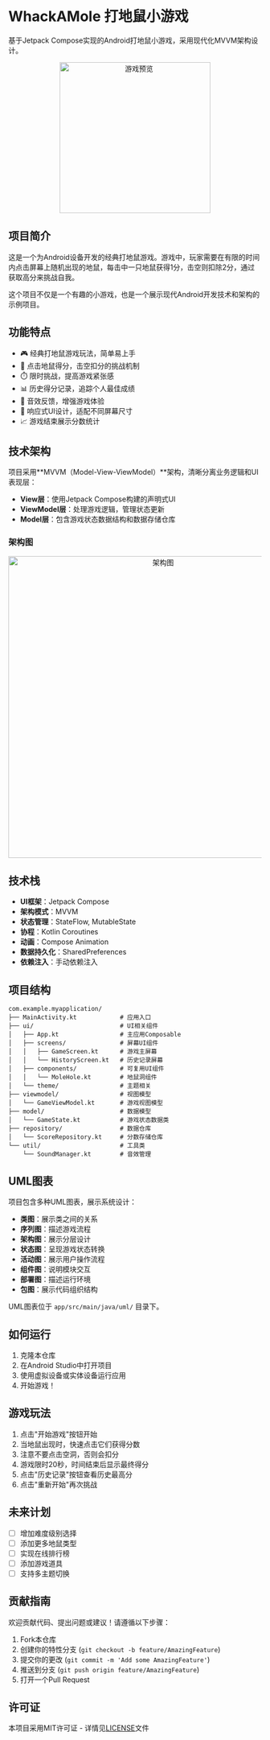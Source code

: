 # WhackAMole 打地鼠小游戏

基于Jetpack Compose实现的Android打地鼠小游戏，采用现代化MVVM架构设计。

<p align="center">
  <img src="screenshots/game_preview.png" alt="游戏预览" width="300"/>
</p>

## 项目简介

这是一个为Android设备开发的经典打地鼠游戏。游戏中，玩家需要在有限的时间内点击屏幕上随机出现的地鼠，每击中一只地鼠获得1分，击空则扣除2分，通过获取高分来挑战自我。

这个项目不仅是一个有趣的小游戏，也是一个展示现代Android开发技术和架构的示例项目。

## 功能特点

- 🎮 经典打地鼠游戏玩法，简单易上手
- 🎯 点击地鼠得分，击空扣分的挑战机制
- ⏱️ 限时挑战，提高游戏紧张感
- 📊 历史得分记录，追踪个人最佳成绩
- 🎵 音效反馈，增强游戏体验
- 📱 响应式UI设计，适配不同屏幕尺寸
- 📈 游戏结束展示分数统计

## 技术架构

项目采用**MVVM（Model-View-ViewModel）**架构，清晰分离业务逻辑和UI表现层：

- **View层**：使用Jetpack Compose构建的声明式UI
- **ViewModel层**：处理游戏逻辑，管理状态更新
- **Model层**：包含游戏状态数据结构和数据存储仓库

### 架构图
<p align="center">
  <img src="app/src/main/java/uml/architecture_preview.png" alt="架构图" width="600"/>
</p>

## 技术栈

- **UI框架**：Jetpack Compose
- **架构模式**：MVVM
- **状态管理**：StateFlow, MutableState
- **协程**：Kotlin Coroutines
- **动画**：Compose Animation
- **数据持久化**：SharedPreferences
- **依赖注入**：手动依赖注入

## 项目结构

```
com.example.myapplication/
├── MainActivity.kt            # 应用入口
├── ui/                        # UI相关组件
│   ├── App.kt                 # 主应用Composable
│   ├── screens/               # 屏幕UI组件
│   │   ├── GameScreen.kt      # 游戏主屏幕
│   │   └── HistoryScreen.kt   # 历史记录屏幕
│   ├── components/            # 可复用UI组件
│   │   └── MoleHole.kt        # 地鼠洞组件
│   └── theme/                 # 主题相关
├── viewmodel/                 # 视图模型
│   └── GameViewModel.kt       # 游戏视图模型
├── model/                     # 数据模型
│   └── GameState.kt           # 游戏状态数据类
├── repository/                # 数据仓库
│   └── ScoreRepository.kt     # 分数存储仓库
└── util/                      # 工具类
    └── SoundManager.kt        # 音效管理
```

## UML图表

项目包含多种UML图表，展示系统设计：

- **类图**：展示类之间的关系
- **序列图**：描述游戏流程
- **架构图**：展示分层设计
- **状态图**：呈现游戏状态转换
- **活动图**：展示用户操作流程
- **组件图**：说明模块交互
- **部署图**：描述运行环境
- **包图**：展示代码组织结构

UML图表位于 `app/src/main/java/uml/` 目录下。

## 如何运行

1. 克隆本仓库
2. 在Android Studio中打开项目
3. 使用虚拟设备或实体设备运行应用
4. 开始游戏！

## 游戏玩法

1. 点击"开始游戏"按钮开始
2. 当地鼠出现时，快速点击它们获得分数
3. 注意不要点击空洞，否则会扣分
4. 游戏限时20秒，时间结束后显示最终得分
5. 点击"历史记录"按钮查看历史最高分
6. 点击"重新开始"再次挑战

## 未来计划

- [ ] 增加难度级别选择
- [ ] 添加更多地鼠类型
- [ ] 实现在线排行榜
- [ ] 添加游戏道具
- [ ] 支持多主题切换

## 贡献指南

欢迎贡献代码、提出问题或建议！请遵循以下步骤：

1. Fork本仓库
2. 创建你的特性分支 (`git checkout -b feature/AmazingFeature`)
3. 提交你的更改 (`git commit -m 'Add some AmazingFeature'`)
4. 推送到分支 (`git push origin feature/AmazingFeature`)
5. 打开一个Pull Request

## 许可证

本项目采用MIT许可证 - 详情见[LICENSE](LICENSE)文件
